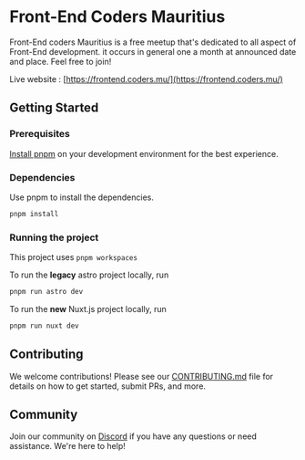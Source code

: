 # Front-End Coders Mauritius

Front-End coders Mauritius is a free meetup that's dedicated to all aspect of Front-End development. it occurs in general one a month at announced date and place. Feel free to join!

Live website : [https://frontend.coders.mu/](https://frontend.coders.mu/)

## Getting Started

### Prerequisites

[Install pnpm](https://pnpm.io/installation) on your development environment for the best experience.

### Dependencies

Use pnpm to install the dependencies.

```sh
pnpm install
```

### Running the project

This project uses `pnpm workspaces`

To run the **legacy** astro project locally, run

```sh
pnpm run astro dev
```

To run the **new** Nuxt.js project locally, run

```sh
pnpm run nuxt dev
```

## Contributing

We welcome contributions! Please see our [CONTRIBUTING.md](CONTRIBUTING.md) file for details on how to get started, submit PRs, and more.

## Community

Join our community on [Discord](https://discord.gg/WxXW9Jvv6k?ref=frontend.mu) if you have any questions or need assistance. We're here to help!
